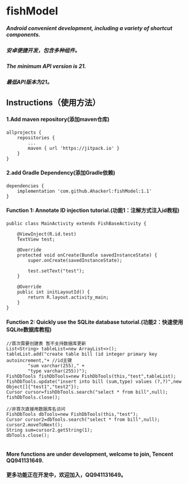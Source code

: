 # fishModel
##### Android convenient development, including a variety of shortcut components.
##### 安卓便捷开发，包含多种组件。
##### The minimum API version is 21.
##### 最低API版本为21。

## Instructions（使用方法）

#### 1.Add maven repository(添加maven仓库)
```
allprojects {
    repositories {
        ...
        maven { url 'https://jitpack.io' }
    }
}
```
#### 2.add Gradle Dependency(添加Gradle依赖)
```
dependencies {
    implementation 'com.github.Ahackerl:fishModel:1.1'
}
```

#### Function 1: Annotate ID injection tutorial.(功能1：注解方式注入id教程)
```
public class MainActivity extends FishBaseActivity {

    @ViewInject(R.id.test)
    TextView test;

    @Override
    protected void onCreate(Bundle savedInstanceState) {
        super.onCreate(savedInstanceState);

        test.setText("test");
    }

    @Override
    public int initLayoutId() {
        return R.layout.activity_main;
    }
}
```
#### Function 2: Quickly use the SQLite database tutorial.(功能2：快速使用SQLite数据库教程)
```
//首次需要创建表 暂不支持数据库更新
List<String> tableList=new ArrayList<>();
tableList.add("create table bill (id integer primary key autoincrement,"+ //id主键
        "sum varchar(255)," +
        "type varchar(255))");
FishDbTools fishDbTools=new FishDbTools(this,"test",tableList);
fishDbTools.update("insert into bill (sum,type) values (?,?)",new Object[]{"test1","test2"});
Cursor cursor=fishDbTools.search("select * from bill",null);
fishDbTools.close();

//非首次直接用数据库名访问
FishDbTools dbTools=new FishDbTools(this,"test");
Cursor cursor2=dbTools.search("select * from bill",null);
cursor2.moveToNext();
String sum=cursor2.getString(1);
dbTools.close();
    
```
#### More functions are under development, welcome to join, Tencent QQ941131649.
#### 更多功能正在开发中，欢迎加入，QQ941131649。